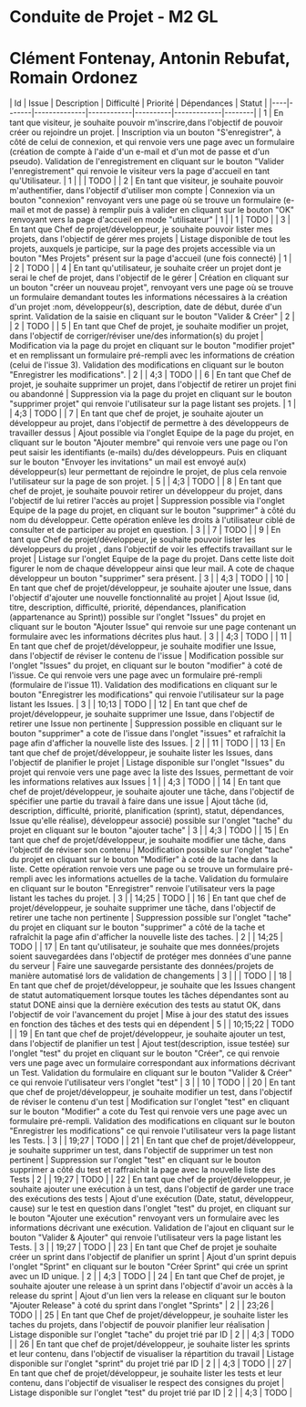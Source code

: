 # Conduite de Projet - M2 GL
# Clément Fontenay, Antonin Rebufat, Romain Ordonez

﻿| Id | Issue | Description | Difficulté | Priorité | Dépendances | Statut |
|----|-------|--------------|------------|----------|-------------|--------| 
| 1  | En tant que visiteur, je souhaite pouvoir m'inscrire,dans l'objectif de pouvoir créer ou rejoindre un projet.                                                                                                                                                            | Inscription via un bouton "S'enregistrer", à côté de celui de connexion, et qui renvoie vers une page avec un formulaire (création de compte à l'aide d'un e-mail et d'un mot de passe et d'un pseudo). Validation de l'enregistrement en cliquant sur le bouton "Valider l'enregistrement" qui renvoie le visiteur vers la page d'accueil en tant qu'Utilisateur.                                       | 1          |          |             | TODO |
| 2  | En tant que visiteur, je souhaite pouvoir m'authentifier, dans l'objectif d'utiliser mon compte                                                                                                                                                                          | Connexion via un bouton "connexion" renvoyant vers une page où se trouve un formulaire (e-mail et mot de passe) à remplir puis à valider en cliquant sur le bouton "OK" renvoyant vers la page d'accueil en mode "utilisateur"                                                                                                                                                                          | 1          |          | 1           | TODO |
| 3  | En tant que Chef de projet/développeur, je souhaite pouvoir lister mes projets, dans l'objectif de gérer mes projets                                                                                                                                                     | Listage disponible de tout les projets, auxquels je participe, sur la page des projets accessible via un bouton "Mes Projets" présent sur la page d'accueil (une fois connecté)                                                                                                                                                                                                                         | 1          |          | 2           | TODO |
| 4  | En tant qu'utilisateur, je souhaite créer un projet dont je serai le chef de projet, dans l'objectif de le gérer                                                                                                                                                         | Création en cliquant sur un bouton "créer un nouveau  projet", renvoyant vers une page où se trouve un formulaire demandant toutes les informations nécessaires à la création d'un projet :nom, développeur(s), description, date de début, durée d'un sprint. Validation de la saisie en cliquant sur le bouton "Valider & Créer"                                                                      | 2          |          | 2           | TODO |
| 5  | En tant que Chef de projet, je souhaite modifier un projet, dans l'objectif de corriger/réviser une/des information(s) du projet                                                                                                                                         | Modification via la page du projet en cliquant sur le bouton "modifier projet" et en remplissant un formulaire pré-rempli avec les informations de création (celui de l'issue 3). Validation des modifications en cliquant sur le bouton "Enregistrer les modifications".                                                                                                                                | 2          |          | 4;3         | TODO |
| 6  | En tant que Chef de projet, je souhaite supprimer un projet, dans l'objectif de retirer un projet fini ou abandonné                                                                                                                                                       | Suppression via la page du projet en cliquant sur le  bouton "supprimer projet" qui renvoie l'utilisateur sur la page listant ses projets.                                                                                                                                                                                                                                                               | 1          |          | 4;3         | TODO |
| 7  | En tant que chef de projet, je souhaite ajouter un développeur au projet, dans l'objectif de permettre à des développeurs de travailler dessus                                                                                                                          | Ajout possible via l'onglet Equipe de la page du projet, en  cliquant sur le bouton "Ajouter membre" qui renvoie vers une page ou l'on peut saisir les identifiants (e-mails) du/des développeurs. Puis en cliquant sur le bouton "Envoyer les invitations" un mail est envoyé au(x) développeur(s) leur permettant de rejoindre le projet, de plus cela renvoie l'utilisateur sur la page de son projet. | 5          |          | 4;3         | TODO |
| 8  | En tant que chef de projet, je souhaite pouvoir retirer un développeur du projet, dans l'objectif de lui retirer l'accès au projet                                                                                                                                       | Suppression possible via l'onglet Equipe de la page du  projet, en cliquant sur le bouton "supprimer" à côté du nom du développeur. Cette opération enlève les droits à l'utilisateur ciblé de consulter et de participer au projet en question.                                                                                                                                                        | 3          |          | 7           | TODO |
| 9  | En tant que Chef de projet/développeur, je souhaite pouvoir lister les  développeurs du projet , dans l'objectif de voir les effectifs travaillant sur le projet                                                                                                         | Listage sur l'onglet Equipe de la page du projet. Dans cette liste doit figurer le nom de chaque développeur ainsi que leur mail. A cote de chaque développeur un bouton "supprimer" sera présent.                                                                                                                                                                                                      | 3          |          | 4;3         | TODO |
| 10 | En tant que chef de projet/développeur, je souhaite ajouter une Issue, dans l'objectif d'ajouter une nouvelle fonctionnalité au projet                                                                                                                                   | Ajout Issue (id, titre, description, difficulté, priorité,  dépendances, planification (appartenance au Sprint)) possible sur l'onglet "Issues" du projet en cliquant sur le bouton "Ajouter Issue" qui renvoie sur une page contenant un formulaire avec les informations décrites plus haut.                                                                                                           | 3          |          | 4;3         | TODO |
| 11 | En tant que chef de projet/développeur, je souhaite modifier une Issue, dans l'objectif de réviser le contenu de l'issue                                                                                                                                                 | Modification possible sur l'onglet "Issues" du projet, en cliquant sur le bouton "modifier" à coté de l'issue. Ce qui renvoie vers une page avec un formulaire pré-rempli (formulaire de l'issue 11). Validation des modifications en cliquant sur le bouton "Enregistrer les modifications" qui renvoie l'utilisateur sur la page listant les Issues.                                                    | 3          |          | 10;13       | TODO |
| 12 | En tant que chef de projet/développeur, je souhaite supprimer une Issue, dans l'objectif de retirer une Issue non pertinente                                                                                                                                             | Suppression possible en cliquant sur le bouton "supprimer" a cote de l'issue dans l'onglet "issues" et rafraîchit la page afin d'afficher la nouvelle liste des Issues.                                                                                                                                                                                                                                | 2          |          | 11          | TODO |
| 13 | En tant que chef de projet/développeur, je souhaite lister les Issues, dans l'objectif de planifier le projet                                                                                                                                                            | Listage disponible sur l'onglet "Issues" du projet qui renvoie vers une page avec la liste des Issues, permettant de voir les informations relatives aux Issues                                                                                                                                                                                                                                          | 1          |          | 4;3         | TODO |
| 14 | En tant que chef de projet/développeur, je souhaite ajouter une tâche, dans l'objectif de spécifier une partie du travail à faire dans une issue                                                                                                                         | Ajout tâche (id, description, difficulté, priorité,  planification (sprint), statut, dépendances, Issue qu'elle  réalise), développeur associé) possible sur l'onglet "tache" du projet en cliquant sur le bouton "ajouter tache"                                                                                                                                                                               | 3          |          | 4;3         | TODO |
| 15 | En tant que chef de projet/développeur, je souhaite modifier une tâche, dans l'objectif de réviser son contenu                                                                                                                                                           | Modification possible sur l'onglet "tache" du projet en cliquant sur le bouton "Modifier" à coté de la tache dans la liste. Cette opération renvoie vers une page ou se trouve un formulaire pré-rempli avec les informations actuelles de la tache. Validation du formulaire en cliquant sur le bouton "Enregistrer"  renvoie l'utilisateur vers la page listant les taches du projet.                     | 3          |          | 14;25       | TODO |
| 16 | En tant que chef de projet/développeur, je souhaite supprimer une tâche, dans l'objectif de retirer une tache non pertinente                                                                                                                                             | Suppression possible sur l'onglet "tache" du projet en cliquant sur le bouton "supprimer" a côté de la tache et rafraîchit la page afin d'afficher la nouvelle liste des taches.                                                                                                                                                                                                                        | 2          |          | 14;25       | TODO |
| 17 | En tant qu'utilisateur, je souhaite que mes données/projets soient sauvegardées dans l'objectif de protéger mes données d'une panne du serveur                                                                                                                           | Faire une sauvegarde persistante des données/projets de manière automatisé lors de validation de changements                                                                                                                                                                                                                                                                                            | 3          |          |             | TODO |
| 18 | En tant que chef de projet/développeur, je souhaite que les Issues  changent de statut automatiquement lorsque toutes les tâches  dépendantes sont au statut DONE ainsi que la dernière exécution des tests au statut OK, dans l'objectif de voir l'avancement du projet | Mise à jour des statut des issues en fonction des tâches et des tests qui en dépendent                                                                                                                                                                                                                                                                                                                  | 5          |          | 10;15;22    | TODO |
| 19 | En tant que chef de projet/développeur, je souhaite ajouter un test, dans l'objectif de planifier un test                                                                                                                                                                | Ajout test(description, issue testée) sur l'onglet "test" du projet en cliquant sur le bouton "Créer", ce qui renvoie vers une page avec un formulaire correspondant aux informations décrivant un Test. Validation du formulaire en cliquant sur le bouton "Valider & Créer" ce qui renvoie l'utilisateur vers l'onglet "test"                                                                          | 3          |          | 10          | TODO |
| 20 | En tant que chef de projet/développeur, je souhaite modifier un test, dans l'objectif de réviser le contenu d'un test                                                                                                                                                    | Modification sur l'onglet "test" en cliquant sur le bouton "Modifier" a cote du Test qui renvoie vers une page avec un formulaire pré-rempli. Validation des modifications en cliquant sur le bouton "Enregistrer les modifications"  ce qui renvoie l'utilisateur vers la page listant les Tests.                                                                                                         | 3          |          | 19;27       | TODO |
| 21 | En tant que chef de projet/développeur, je souhaite supprimer un test, dans l'objectif de supprimer un test non pertinent                                                                                                                                                | Suppression sur l'onglet "test" en cliquant sur le bouton supprimer a côté du test et raffraichit la page avec la nouvelle liste des Tests                                                                                                                                                                                                                                                              | 2          |          | 19;27       | TODO |
| 22 | En tant que chef de projet/développeur, je souhaite ajouter une exécution à un test, dans l'objectif de garder une trace des exécutions des tests                                                                                                                        | Ajout d'une exécution (Date, statut, développeur, cause) sur le test en question dans l'onglet "test" du projet, en cliquant sur le bouton "Ajouter une exécution" renvoyant vers un formulaire avec les informations décrivant une exécution. Validation de l'ajout en cliquant sur le bouton "Valider & Ajouter" qui renvoie l'utilisateur vers la page listant les Tests.                             | 3          |          | 19;27       | TODO |
| 23 | En tant que Chef de projet je souhaite créer un sprint dans l'objectif de planifier un sprint                                                                                                                                                                            | Ajout d'un sprint depuis l'onglet "Sprint" en cliquant sur le bouton "Créer Sprint" qui crée un sprint avec un ID unique.                                                                                                                                                                                                                                                                               | 2          |          | 4;3         | TODO |
| 24 | En tant que Chef de projet, je souhaite ajouter une release à un sprint dans l'objectif d'avoir un accès à la release du sprint                                                                                                                                          | Ajout d'un lien vers la release en cliquant sur le bouton "Ajouter Release" à coté du sprint dans l'onglet "Sprints"                                                                                                                                                                                                                                                                                    | 2          |          | 23;26       | TODO |
| 25 | En tant que Chef de projet/développeur, je souhaite lister les taches du projets, dans l'objectif de pouvoir planifier leur réalisation                                                                                                                                  | Listage disponible sur l'onglet "tache" du projet trié par ID                                                                                                                                                                                                                                                                                                                                           | 2          |          | 4;3         | TODO |
| 26 | En tant que chef de projet/développeur, je souhaite lister les sprints et leur contenu, dans l'objectif de visualiser la répartition du travail                                                                                                                          | Listage disponible sur l'onglet "sprint" du projet trié par ID                                                                                                                                                                                                                                                                                                                                          | 2          |          | 4;3         | TODO |
| 27 | En tant que chef de projet/développeur, je souhaite lister les tests et leur contenu, dans l'objectif de visualiser le respect des consignes du projet                                                                                                                    | Listage disponible sur l'onglet "test" du projet trié par ID                                                                                                                                                                                                                                                                                                                                            | 2          |          | 4;3         | TODO |

